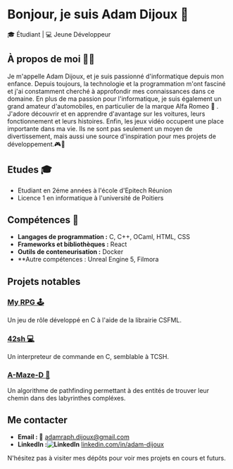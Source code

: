 # Bonjour, je suis Adam Dijoux 👋

🎓 Étudiant | 💻 Jeune Développeur

## À propos de moi 👨‍💻

Je m'appelle Adam Dijoux, et je suis passionné d'informatique depuis mon enfance. Depuis toujours, la technologie et la programmation m'ont fasciné et j'ai constamment cherché à approfondir mes connaissances dans ce domaine.
En plus de ma passion pour l'informatique, je suis également un grand amateur d'automobiles, en particulier de la marque Alfa Romeo 🚗 . J'adore découvrir et en apprendre d'avantage sur les voitures, leurs fonctionnement et leurs histoires.
Enfin, les jeux vidéo occupent une place importante dans ma vie. Ils ne sont pas seulement un moyen de divertissement, mais aussi une source d'inspiration pour mes projets de développement.🎮👾

## Etudes 🎓
- Etudiant en 2éme années à l'école d'Epitech Réunion
- Licence 1 en informatique à l'université de Poitiers

## Compétences 🧠

- **Langages de programmation :** C, C++, OCaml, HTML, CSS
- **Frameworks et bibliothèques :** React
- **Outils de conteneurisation :** Docker
- **Autre compétences : Unreal Engine 5, Filmora

## Projets notables

### [My RPG 🕹](https://github.com/Adent974/My_RPG_Adam_Dijoux.git) 
Un jeu de rôle développé en C à l'aide de la librairie CSFML.

### [42sh 💻](https://github.com/Adent974/42sh_Adam_Dijoux.git)
Un interpreteur de commande en C, semblable à TCSH.

### [A-Maze-D 🤖](https://github.com/votre-profil/A-Maze-D)
Un algorithme de pathfinding permettant à des entités de trouver leur chemin dans des labyrinthes compléxes.

## Me contacter

- **Email : 📨** [adamraph.dijoux@gmail.com](mailto:adamraph.dijoux@gmail.com)
- **LinkedIn :![LinkedIn](https://www.google.com/url?sa=i&url=https%3A%2F%2Fwww.iconfinder.com%2Ficons%2F317750%2Flinkedin_icon&psig=AOvVaw1JmpzBaRh7koGBuOxi4ZXJ&ust=1717759350592000&source=images&cd=vfe&opi=89978449&ved=0CBIQjRxqFwoTCLik2rDuxoYDFQAAAAAdAAAAABAE)** [linkedin.com/in/adam-dijoux](www.linkedin.com/in/adam-dijoux)

N'hésitez pas à visiter mes dépôts pour voir mes projets en cours et futurs.
